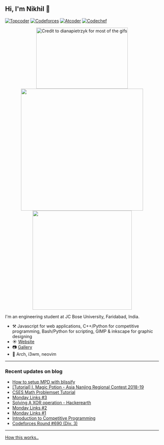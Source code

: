## Hi, I'm Nikhil :wave: 
 [![Topcoder](https://cp-logo.vercel.app/topcoder/nikhil1_raghav)](https://topcoder.com/members/nikhil1_raghav) [![Codeforces](https://cp-logo.vercel.app/codeforces/nikhil1_raghav)](https://codeforces.com/profile/nikhil1_raghav) [![Atcoder](https://cp-logo.vercel.app/atcoder/nikhil1_raghav)](https://atcoder.jp/users/nikhil1_raghav) [![Codechef](https://cp-logo.vercel.app/codechef/nikhil1_raghav)](https://codechef.com/users/nikhil1_raghav)
 <p align="center">
 <a href="https://nikhilraghav.codes">
  <img src="https://media3.giphy.com/media/j0HBMviGyj3JB14qtB/giphy.gif", width="300", height="200" title="Credit to dianapietrzyk for most of the gifs",/> <br>
  </a>
  <img src="https://github-readme-stats.vercel.app/api?username=nikhil1raghav&show_icons=true&hide_border=true&count_private=true&theme=tokyonight&include_all_commits=true", width="400"/>
  <img src="https://github-readme-stats.vercel.app/api/top-langs/?username=nikhil1raghav&layout=compact&theme=tokyonight&hide_border=true", width="325"/> <br>
  </p>

I'm an engineering student at JC Bose University, Faridabad, India.

- :hammer_and_pick: Javascript for web applications, C++/Python for competitive programming, Bash/Python for scripting, GIMP & inkscape for graphic designing
- :sunny: [Website](https://nikhilraghav.codes)
- :camera: [Gallery](https://gallery.nikhilraghav.codes)
- :seedling: Arch, i3wm, neovim

---

### Recent updates on blog
<!-- blog starts -->
* [How to setup MPD with blissify](https://nikhilraghav.codes/posts/mpd-with-bliss)
* [[Tutorial] I. Magic Potion - Asia Nanjing Regional Contest 2018-19](https://nikhilraghav.codes/posts/magic-potion.md)
* [CSES Math Problemset Tutorial](https://nikhilraghav.codes/posts/cses-math/)
* [Monday Links #3](https://nikhilraghav.codes/posts/links3/)
* [Solving A XOR operation - Hackerearth](https://nikhilraghav.codes/posts/xor-operation/)
* [Monday Links #2](https://nikhilraghav.codes/posts/links2/)
* [Monday Links #1](https://nikhilraghav.codes/posts/links1/)
* [Introduction to Competitive Programming](https://nikhilraghav.codes/posts/cpintro/)
* [Codeforces Round #690 (Div. 3)](https://nikhilraghav.codes/posts/cf1462/)
<!-- blog ends -->
---
[How this works..](https://nikhilraghav.codes/posts/selfupdate/)


